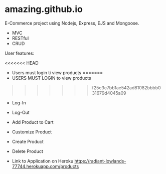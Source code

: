 # amazing.github.io

E-Commerce project using Nodejs, Express, EJS and Mongoose.

- MVC
- RESTful
- CRUD


User features:

<<<<<<< HEAD
- Users must login ti view products
=======
- USERS MUST LOGIN to view products
>>>>>>> f25e3c7bb1ae542ad81082bbbb031679d4045a09
- Log-In 
- Log-Out
- Add Product to Cart
- Customize Product
- Create Product
- Delete Product


- Link to Application on Heroku
https://radiant-lowlands-77744.herokuapp.com/products

